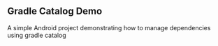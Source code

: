 Gradle Catalog Demo
------------------------

A simple Android project demonstrating how to manage dependencies using gradle catalog